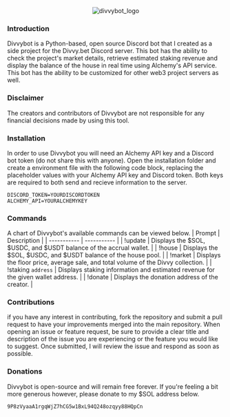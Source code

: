 <div align="center">
  <img src=https://github.com/noahtheprogrammer/divvybot/assets/81941019/72a212d3-2685-402c-87ab-8c0482bffb6b alt="divvybot_logo">
</div>

### Introduction
Divvybot is a Python-based, open source Discord bot that I created as a side project for the Divvy.bet Discord server. This bot has the ability to check the project's market details, retrieve estimated staking revenue and display the balance of the house in real time using Alchemy's API service. This bot has the ability to be customized for other web3 project servers as well.

### Disclaimer
The creators and contributors of Divvybot are not responsible for any financial decisions made by using this tool.

### Installation
In order to use Divvybot you will need an Alchemy API key and a Discord bot token (do not share this with anyone).
Open the installation folder and create a environment file with the following code block, replacing the placeholder values with your Alchemy API key and Discord token. Both keys are required to both send and recieve information to the server.
```
DISCORD_TOKEN=YOURDISCORDTOKEN
ALCHEMY_API=YOURALCHEMYKEY
```

### Commands
A chart of Divvybot's available commands can be viewed below.
| Prompt | Description |
| ----------- | ----------- |
| !update | Displays the $SOL, $USDC, and $USDT balance of the accrual wallet. |
| !house | Displays the $SOL, $USDC, and $USDT balance of the house pool. |
| !market | Displays the floor price, average sale, and total volume of the Divvy collection. |
| !staking `address` | Displays staking information and estimated revenue for the given wallet address. |
| !donate | Displays the donation address of the creator. |

### Contributions
if you have any interest in contributing, fork the repository and submit a pull request to have your improvements merged into the main repository. When opening an issue or feature request, be sure to provide a clear title and description of the issue you are experiencing or the feature you would like to suggest. Once submitted, I will review the issue and respond as soon as possible.

### Donations
Divvybot is open-source and will remain free forever.
If you're feeling a bit more generous however, please donate to my $SOL address below.
```
9P8zVyaaA1rgqWjZ7hCG5w1BxL94Q248ozqyy88HQpCn
```
